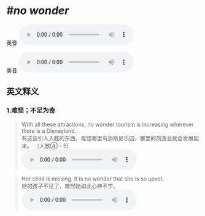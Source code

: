 # ***\#no wonder*** 
英音
<audio src="./media/no wonder1.aac" controls="controls"></audio>

美音
<audio src="./media/no wonder2.aac" controls="controls"></audio>



  

英文释义
---
### 1.**难怪；不足为奇**  

 > With all these attractions, no wonder tourism is increasing wherever there is a Disneyland.  
 > 有这些引人入胜的东西，难怪哪里有迪斯尼乐园，哪里的旅游业就会发展起来。  （人教④ – 5）  
<audio src="./media/12-wonder.aac" controls="controls"></audio>

 > Her child is missing. It is no wonder that she is so upset.  
 > 她的孩子不见了，难怪她如此心神不宁。    
<audio src="./media/13-wonder.aac" controls="controls"></audio>


